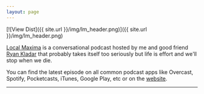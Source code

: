 ```yaml
---
layout: page
---
```


[![View Dist]({{ site.url }}/img/lm_header.png)]({{ site.url }}/img/lm_header.png)

[Local Maxima](https://local-maxima.com/) is a conversational podcast hosted by me and good friend [Ryan Kladar](https://twitter.com/RKladar) that probably takes itself too seriously but life is effort and we'll stop when we die.

You can find the latest episode on all common podcast apps like Overcast, Spotify, Pocketcasts, iTunes, Google Play, etc or on the [website](https://local-maxima.com/).

---
